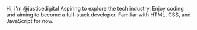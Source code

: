 Hi, i'm @justicedigital
Aspiring to explore the tech industry. 
Enjoy coding and aiming to become a full-stack developer.
Familiar with HTML, CSS, and JavaScript for now.
